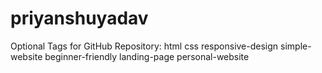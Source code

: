 # priyanshuyadav
Optional Tags for GitHub Repository: html  css  responsive-design  simple-website  beginner-friendly  landing-page  personal-website

